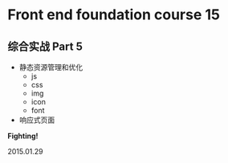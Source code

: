 # Front end foundation course 15

## 综合实战 Part 5

- 静态资源管理和优化
	- js
	- css
	- img
	- icon
	- font
- 响应式页面

__Fighting\!__

2015.01.29
